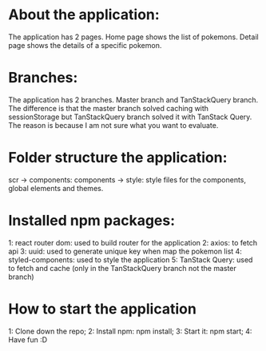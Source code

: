 # About the application:
The application has 2 pages. 
Home page shows the list of pokemons. Detail page shows the details of a specific pokemon.

# Branches:
The application has 2 branches. Master branch and TanStackQuery branch.
The difference is that the master branch solved caching with sessionStorage but TanStackQuery branch solved it with TanStack Query. The reason is because I am not sure what you want to evaluate. 

# Folder structure the application:
scr -> components: components
    -> style: style files for the components, global elements and themes.

# Installed npm packages:
1: react router dom: used to build router for the application
2: axios: to fetch api
3: uuid: used to generate unique key when map the pokemon list
4: styled-components: used to style the application
5: TanStack Query: used to fetch and cache (only in the TanStackQuery branch not the master branch)

# How to start the application
1: Clone down the repo;
2: Install npm: npm install;
3: Start it: npm start;
4: Have fun :D
